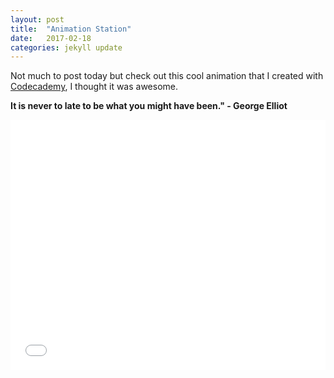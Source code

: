 ```yaml
---
layout: post
title:  "Animation Station"
date:   2017-02-18
categories: jekyll update
---
```

Not much to post today but check out this cool animation that I created with [Codecademy](www.codecademy.com)<!---need to figure out how to open in a new tab page-->, I thought it was awesome.

<b>It is never to late to be what you might have been." - George Elliot</b>

<iframe height='400' scrolling='no' title='Animate Name' src='//codepen.io/stevenmox/embed/VPJJbY/?height=600&theme-id=dark&default-tab=result&embed-version=2' frameborder='no' allowtransparency='true' allowfullscreen='true' style='width:100%;'>See the Pen <a href='http://codepen.io/stevenmox/pen/VPJJbY/'>Animate Name</a> by Steven Moxley (<a href='http://codepen.io/stevenmox'>@stevenmox</a>) on <a href='http://codepen.io'>CodePen</a>.
</iframe>
